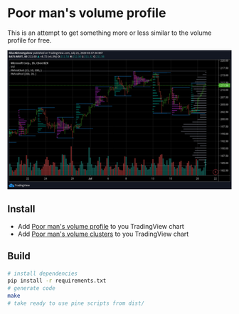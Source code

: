 # Poor man's volume profile

This is an attempt to get something more or less similar to the volume profile for free.

![Screenshot](screenshot.png)


## Install

* Add [Poor man's volume profile][PMVolProf] to you TradingView chart
* Add [Poor man's volume clusters][PMVolClust] to you TradingView chart


## Build

```bash
# install dependencies
pip install -r requirements.txt
# generate code
make
# take ready to use pine scripts from dist/
```

[PMVolProf]: https://www.tradingview.com/script/IWdpl712-Poor-man-s-volume-profile/
[PMVolClust]: https://www.tradingview.com/script/eksYnVaP-Poor-man-s-volume-clusters/
